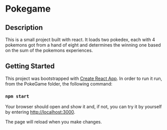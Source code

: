# Pokegame

## Description
This is a small project built with react. It loads two pokedex, each with 4 pokemons got from a hand of eight and determines the winning one based on the sum of the pokemons experiences.

## Getting Started

This project was bootstrapped with [Create React App](https://github.com/facebook/create-react-app).
In order to run it run, from the PokeGame folder, the following command:

### `npm start`

Your browser should open and show it and, if not, you can try it by yourself by entering [http://localhost:3000](http://localhost:3000).

The page will reload when you make changes.

